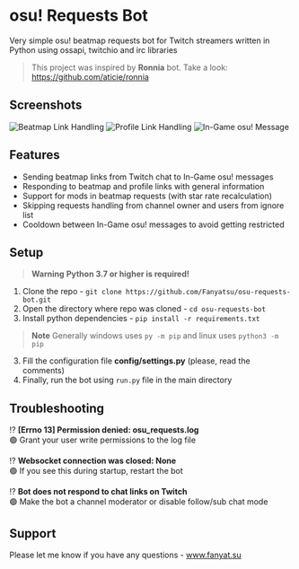 # osu! Requests Bot
Very simple osu! beatmap requests bot for Twitch streamers written in Python using ossapi, twitchio and irc libraries
> This project was inspired by **Ronnia** bot. Take a look: https://github.com/aticie/ronnia

## Screenshots
![Beatmap Link Handling](https://i.imgur.com/xDEWtr3.png) ![Profile Link Handling](https://i.imgur.com/c0Qck7S.png)
![In-Game osu! Message](https://i.imgur.com/K9E5B2b.png)

## Features
* Sending beatmap links from Twitch chat to In-Game osu! messages
* Responding to beatmap and profile links with general information
* Support for mods in beatmap requests (with star rate recalculation)
* Skipping requests handling from channel owner and users from ignore list
* Cooldown between In-Game osu! messages to avoid getting restricted

## Setup
> **Warning**
> **Python 3.7 or higher is required!**
1. Clone the repo - `git clone https://github.com/Fanyatsu/osu-requests-bot.git`
2. Open the directory where repo was cloned - `cd osu-requests-bot`
2. Install python dependencies - `pip install -r requirements.txt`
> **Note**
> Generally windows uses `py -m pip` and linux uses `python3 -m pip`
3. Fill the configuration file **config/settings.py** (please, read the comments)
4. Finally, run the bot using `run.py` file in the main directory

## Troubleshooting
⁉️ **[Errno 13] Permission denied: osu_requests.log**  
🟢 Grant your user write permissions to the log file

⁉️ **Websocket connection was closed: None**  
🟢 If you see this during startup, restart the bot

⁉️ **Bot does not respond to chat links on Twitch**  
🟢 Make the bot a channel moderator or disable follow/sub chat mode

## Support
Please let me know if you have any questions - www.fanyat.su
